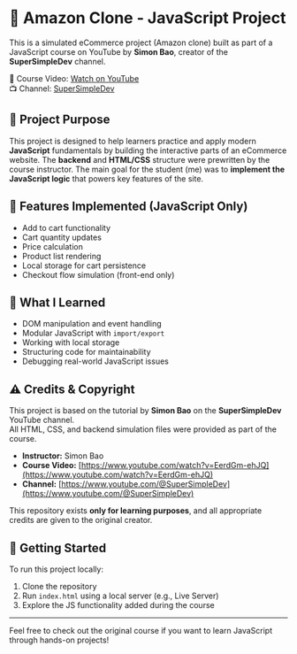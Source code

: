 # 🛒 Amazon Clone - JavaScript Project

This is a simulated eCommerce project (Amazon clone) built as part of a JavaScript course on YouTube by **Simon Bao**, creator of the **SuperSimpleDev** channel.

🔗 Course Video: [Watch on YouTube](https://www.youtube.com/watch?v=EerdGm-ehJQ)  
📺 Channel: [SuperSimpleDev](https://www.youtube.com/@SuperSimpleDev)

## 📌 Project Purpose

This project is designed to help learners practice and apply modern **JavaScript** fundamentals by building the interactive parts of an eCommerce website. The **backend** and **HTML/CSS** structure were prewritten by the course instructor. The main goal for the student (me) was to **implement the JavaScript logic** that powers key features of the site.

## 🧩 Features Implemented (JavaScript Only)

- Add to cart functionality
- Cart quantity updates
- Price calculation
- Product list rendering
- Local storage for cart persistence
- Checkout flow simulation (front-end only)

## 🧠 What I Learned

- DOM manipulation and event handling
- Modular JavaScript with `import/export`
- Working with local storage
- Structuring code for maintainability
- Debugging real-world JavaScript issues

## ⚠️ Credits & Copyright

This project is based on the tutorial by **Simon Bao** on the **SuperSimpleDev** YouTube channel.  
All HTML, CSS, and backend simulation files were provided as part of the course.

- **Instructor:** Simon Bao  
- **Course Video:** [https://www.youtube.com/watch?v=EerdGm-ehJQ](https://www.youtube.com/watch?v=EerdGm-ehJQ)  
- **Channel:** [https://www.youtube.com/@SuperSimpleDev](https://www.youtube.com/@SuperSimpleDev)

This repository exists **only for learning purposes**, and all appropriate credits are given to the original creator.

## 🚀 Getting Started

To run this project locally:

1. Clone the repository
2. Run `index.html` using a local server (e.g., Live Server)
3. Explore the JS functionality added during the course

---

Feel free to check out the original course if you want to learn JavaScript through hands-on projects!
